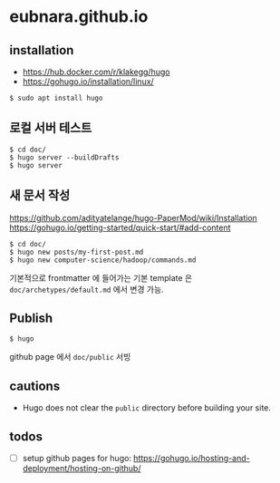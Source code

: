 # eubnara.github.io

## installation

- https://hub.docker.com/r/klakegg/hugo
- https://gohugo.io/installation/linux/

```
$ sudo apt install hugo
```

## 로컬 서버 테스트

```
$ cd doc/
$ hugo server --buildDrafts
$ hugo server
```


## 새 문서 작성

https://github.com/adityatelange/hugo-PaperMod/wiki/Installation
https://gohugo.io/getting-started/quick-start/#add-content

```
$ cd doc/
$ hugo new posts/my-first-post.md
$ hugo new computer-science/hadoop/commands.md
```
기본적으로 frontmatter 에 들어가는 기본 template 은 `doc/archetypes/default.md` 에서 변경 가능.


## Publish

```
$ hugo
```

github page 에서 `doc/public` 서빙


## cautions

- Hugo does not clear the `public` directory before building your site.


## todos

- [ ] setup github pages for hugo: https://gohugo.io/hosting-and-deployment/hosting-on-github/